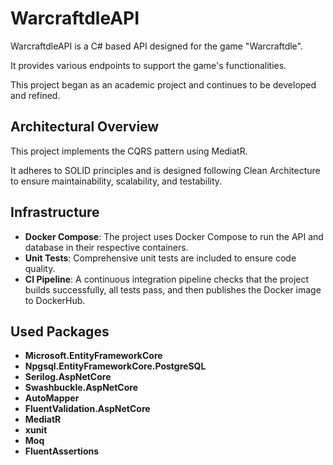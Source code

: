 # WarcraftdleAPI
WarcraftdleAPI is a C# based API designed for the game "Warcraftdle".

It provides various endpoints to support the game's functionalities.

This project began as an academic project and continues to be developed and refined.

## Architectural Overview

This project implements the CQRS pattern using MediatR.

It adheres to SOLID principles and is designed following Clean Architecture to ensure maintainability, scalability, and testability.

## Infrastructure

- **Docker Compose**: The project uses Docker Compose to run the API and database in their respective containers.
- **Unit Tests**: Comprehensive unit tests are included to ensure code quality.
- **CI Pipeline**: A continuous integration pipeline checks that the project builds successfully, all tests pass, and then publishes the Docker image to DockerHub.

## Used Packages

- **Microsoft.EntityFrameworkCore**
- **Npgsql.EntityFrameworkCore.PostgreSQL**
- **Serilog.AspNetCore**
- **Swashbuckle.AspNetCore**
- **AutoMapper**
- **FluentValidation.AspNetCore**
- **MediatR**
- **xunit**
- **Moq**
- **FluentAssertions**
